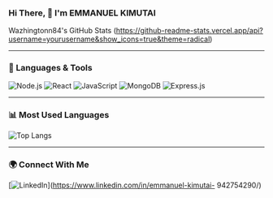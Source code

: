 ### Hi There, 👋 I'm EMMANUEL KIMUTAI

Wazhingtonn84's GitHub Stats (https://github-readme-stats.vercel.app/api?username=yourusername&show_icons=true&theme=radical)

---
### 🚀 Languages & Tools
![Node.js](https://img.shields.io/badge/Node.js-339933?style=for-the-badge&logo=nodedotjs&logoColor=white)
![React](https://img.shields.io/badge/React-61DAFB?style=for-the-badge&logo=react&logoColor=white)
![JavaScript](https://img.shields.io/badge/JavaScript-F7DF1E?style=for-the-badge&logo=javascript&logoColor=black)
![MongoDB](https://img.shields.io/badge/MongoDB-47A248?style=for-the-badge&logo=mongodb&logoColor=white)
![Express.js](https://img.shields.io/badge/Express.js-000000?style=for-the-badge&logo=express&logoColor=white)

---
### 📊 Most Used Languages
![Top Langs](https://github-readme-stats.vercel.app/api/top-langs/?username=yourusername&layout=compact&theme=radical)

---
### 🌍 Connect With Me
[![LinkedIn](https://img.shields.io/badge/LinkedIn-0077B5?style=for-the-badge&logo=linkedin&logoColor=white)](https://www.linkedin.com/in/emmanuel-kimutai-
942754290/)

